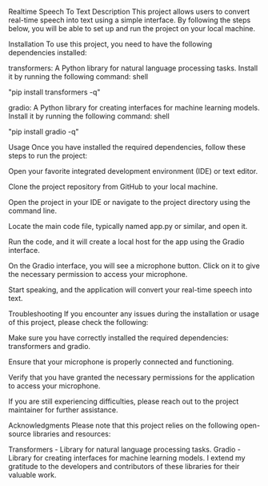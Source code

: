 Realtime Speech To Text 
Description
This project allows users to convert real-time speech into text using a simple interface. By following the steps below, you will be able to set up and run the project on your local machine.

Installation
To use this project, you need to have the following dependencies installed:

transformers: A Python library for natural language processing tasks. Install it by running the following command:
shell

"pip install transformers -q"

gradio: A Python library for creating interfaces for machine learning models. Install it by running the following command:
shell

"pip install gradio -q"

Usage
Once you have installed the required dependencies, follow these steps to run the project:

Open your favorite integrated development environment (IDE) or text editor.

Clone the project repository from GitHub to your local machine.

Open the project in your IDE or navigate to the project directory using the command line.

Locate the main code file, typically named app.py or similar, and open it.

Run the code, and it will create a local host for the app using the Gradio interface.

On the Gradio interface, you will see a microphone button. Click on it to give the necessary permission to access your microphone.

Start speaking, and the application will convert your real-time speech into text.

Troubleshooting
If you encounter any issues during the installation or usage of this project, please check the following:

Make sure you have correctly installed the required dependencies: transformers and gradio.

Ensure that your microphone is properly connected and functioning.

Verify that you have granted the necessary permissions for the application to access your microphone.

If you are still experiencing difficulties, please reach out to the project maintainer for further assistance.

Acknowledgments
Please note that this project relies on the following open-source libraries and resources:

Transformers - Library for natural language processing tasks.
Gradio - Library for creating interfaces for machine learning models.
I extend my gratitude to the developers and contributors of these libraries for their valuable work.

